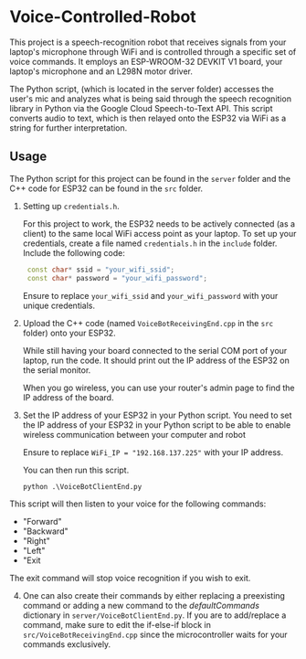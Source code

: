 # Voice-Controlled-Robot

This project is a speech-recognition robot that receives signals from your laptop's microphone through WiFi and is controlled through a specific set of voice commands.
It employs an ESP-WROOM-32 DEVKIT V1 board, your laptop's microphone and an L298N motor driver.

The Python script, (which is located in the server folder) accesses the user's mic and analyzes what is being said through the speech recognition library in Python via the Google Cloud Speech-to-Text API. This script converts audio to text, which is then relayed onto the ESP32 via WiFi as a string for further interpretation.

## Usage

The Python script for this project can be found in the ``server`` folder and the C++ code for ESP32 can be found in the ``src`` folder. 

1. Setting up ``credentials.h``.
   
   For this project to work, the ESP32 needs to be actively connected (as a client) to the same local WiFi access point as your laptop. To set up your credentials, create a file named ``credentials.h`` in the ``include`` folder. Include the following code:

   ```c++
    const char* ssid = "your_wifi_ssid";  
    const char* password = "your_wifi_password";
   ```
   Ensure to replace ``your_wifi_ssid`` and ``your_wifi_password`` with your unique credentials.

 2. Upload the C++ code (named ``VoiceBotReceivingEnd.cpp`` in the ``src`` folder) onto your ESP32.
    
    While still having your board connected to the serial COM port of your laptop, run the code. It should print out the IP address of the ESP32 on the serial monitor.

    When you go wireless, you can use your router's admin page to find the IP address of the board.

3. Set the IP address of your ESP32 in your Python script.
   You need to set the IP address of your ESP32 in your Python script to be able to enable wireless communication between your computer and robot

   Ensure to replace ``WiFi_IP = "192.168.137.225"`` with your IP address.

   You can then run this script.
   ```Python
   python .\VoiceBotClientEnd.py
   ```
 This script will then listen to your voice for the following commands:
 
 <ul><li>"Forward"</li>
 
 <li>"Backward"</li>

 <li>"Right"</li> 
 
 <li>"Left"</li>
 
 <li>"Exit</li></ul>

 The exit command will stop voice recognition if you wish to exit.

 4. One can also create their commands by either replacing a preexisting command or adding a new command to the _defaultCommands_ dictionary in ```server/VoiceBotClientEnd.py```. If you are to add/replace a command, make sure to edit the if-else-if block in ```src/VoiceBotReceivingEnd.cpp``` since the microcontroller waits for your commands exclusively.

   
